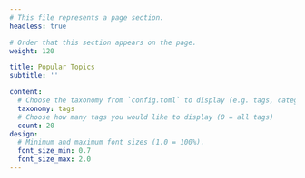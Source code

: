 ```yaml
---
# This file represents a page section.
headless: true

# Order that this section appears on the page.
weight: 120

title: Popular Topics
subtitle: ''

content:
  # Choose the taxonomy from `config.toml` to display (e.g. tags, categories)
  taxonomy: tags
  # Choose how many tags you would like to display (0 = all tags)
  count: 20
design:
  # Minimum and maximum font sizes (1.0 = 100%).
  font_size_min: 0.7
  font_size_max: 2.0
---
```

